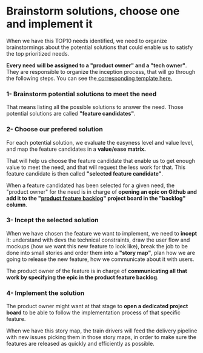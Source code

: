 # Brainstorm solutions, choose one and implement it

When we have this TOP10 needs identified, we need to organize brainstormings about the potential solutions that could enable us to satisfy the top prioritized needs.

**Every need will be assigned to a "product owner" and a "tech owner"**. They are responsible to organize the inception process, that will go through the following steps. You can see the[ corresponding template here.](https://docs.google.com/document/d/1n6vvwH3KAyx839Q_sfW6sW3Cs49ZjFBqi8Nzatmg7As/edit?usp=sharing)

### 1- Brainstorm potential solutions to meet the need

That means listing all the possible solutions to answer the need. Those potential solutions are called **"feature candidates"**.

### 2- Choose our prefered solution

For each potential solution, we evaluate the easyness level and value level, and map the feature candidates in a **value/ease matrix.**

That will help us choose the feature candidate that enable us to get enough value to meet the need, and that will request the less work for that. This feature candidate is then called **"selected feature candidate"**.

When a feature candidated has been selected for a given need, the "product owner" for the need is in charge of **opening an epic on Github and add it to the "**[**product feature backlog**](https://github.com/openfoodfoundation/openfoodnetwork/projects/19)**" project board in the "backlog" column**.

### 3- Incept the selected solution

When we have chosen the feature we want to implement, we need to **incept** it: understand with devs the technical constraints, draw the user flow and mockups \(how we want this new feature to look like\), break the job to be done into small stories and order them into a **"story map"**, plan how we are going to release the new feature, how we communicate about it with users.

The product owner of the feature is in charge of **communicating all that work by specifying the epic in the product feature backlog**.

### 4- Implement the solution

The product owner might want at that stage to **open a dedicated project board** to be able to follow the implementation process of that specific feature.

When we have this story map, the train drivers will feed the delivery pipeline with new issues picking them in those story maps, in order to make sure the features are released as quickly and efficiently as possible.

